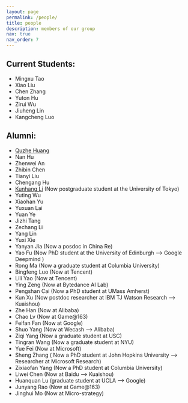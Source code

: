 ```yaml
---
layout: page
permalink: /people/
title: people
description: members of our group
nav: true
nav_order: 7
---
```


## Current Students:
 - Mingxu Tao
 - Xiao Liu
 - Chen Zhang
 - Yuton Hu
 - Zirui Wu
 - Jiuheng Lin
 - Kangcheng Luo

## Alumni:
- [Quzhe Huang](https://andrewzhe.github.io/)
- Nan Hu
- Zhenwei An
- Zhibin Chen
- Tianyi Liu
- Chengang Hu
- [Kunhang Li](https://kunhangl.github.io/) (Now postgraduate student at the University of Tokyo)
- Yuting Wu
- Xiaohan Yu
- Yuxuan Lai
- Yuan Ye
- Jizhi Tang
- Zechang Li
- Yang Lin
- Yuxi Xie  
- Yanyan Jia (Now a posdoc in China Re)
- Yao Fu (Now PhD student at the University of Edinburgh --> Google Deepmind )
- Rong Ma (Now a graduate student at Columbia University)
- Bingfeng Luo (Now at Tencent)
- Lili Yao (Now at Tencent)
- Ying Zeng (Now at Bytedance AI Lab)  
- Pengshan Cai (Now a PhD student at UMass Amherst)
- Kun Xu (Now postdoc researcher at IBM TJ Watson Research -->  Kuaishou)
- Zhe Han (Now at Alibaba)
- Chao Lv (Now at Game@163)
- Feifan Fan (Now at Google)
- Shuo Yang (Now at Wecash --> Alibaba)
- Ziqi Yang (Now a graduate student at USC)
- Tingran Wang (Now a graduate student at NYU)
- Yue Fei (Now at Microsoft)
- Sheng Zhang ( Now a PhD student at John Hopkins University --> Researcher at Microsoft Research)
- Zixiaofan Yang (Now a PhD student at Columbia University) 
- Liwei Chen (Now at Baidu --> Kuaishou)
- Huanquan Lu  (graduate student at UCLA --> Google)
- Junyang Rao (Now at Game@163)
- Jinghui Mo (Now at Micro-strategy)
